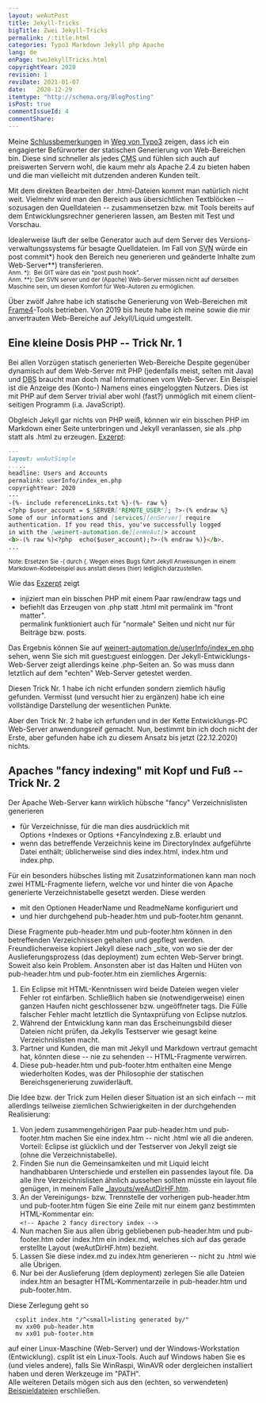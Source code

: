 ```yaml
---
layout: weAutPost
title: Jekyll-Tricks
bigTitle: Zwei Jekyll-Tricks
permalink: /:title.html
categories: Typo3 Markdown Jekyll php Apache
lang: de
enPage: twoJekyllTricks.html
copyrightYear: 2020
revision: 1
reviDate: 2021-01-07
date:   2020-12-29
itemtype: "http://schema.org/BlogPosting"
isPost: true
commentIssueId: 4
commentShare:
---
```

Meine 
[Schlussbemerkungen](/leaveTypo3_de.html#dr-jekylls-site-generator "Dr. Jekyll's site generator")
in [Weg von Typo3](/leaveTypo3_de.html "Aus für Typo3") zeigen, dass ich
ein engagierter Befür&shy;worter der statischen Generierung von Web-Bereichen
bin. Diese sind schneller als jedes 
<abbr title="content management systems">CMS</abbr> und fühlen sich auch auf 
preiswerten Servern wohl, die kaum mehr als Apache<!--more--> 2.4 zu
bieten haben und die man vielleicht mit dutzenden anderen Kunden teilt.

Mit dem direkten Bearbeiten der .html-Dateien kommt man natürlich nicht weit. 
Vielmehr wird man den Bereich aus übersichtlichen Textblöcken -- sozusagen
den Quelldateien -- zusammensetzen bzw. mit Tools bereits auf
dem Entwicklungsrechner generieren lassen, am Besten mit Test und Vorschau.
    
Idealerweise läuft der selbe Generator auch auf dem Server des
Versions&shy;verwaltungs&shy;systems für besagte Quell&shy;dateien. Im Fall von 
<abbr title="Subversion">SVN</abbr> würde ein post commit*) hook den 
Bereich neu generieren und geänderte Inhalte zum Web-Server**)
transferieren.    
<small>Anm. *):&nbsp; Bei GIT wäre das ein "post push hook".
<br />Anm. **): Der SVN server und der (Apache) Web-Server müssen nicht 
auf derselben Maschine sein, um diesen Komfort für Web-Autoren zu
ermöglichen.</small>

Über zwölf Jahre habe ich statische Generierung von Web-Bereichen mit
[Frame4](https://frame4j.de/index.html "ein Java (8) framework")-Tools
betrieben. Von 2019 bis heute habe ich meine sowie die mir anvertrauten
Web-Bereiche auf Jekyll/Liquid umgestellt.


## Eine kleine Dosis PHP -- Trick Nr. 1

Bei allen Vorzügen statisch generierten Web-Bereiche Despite gegenüber
dynamisch auf dem Web-Server mit PHP (jedenfalls meist, selten mit Java)
und <abbr title="Datenbanksystemen">DBS</abbr> braucht man doch mal
Informationen vom Web-Server. Ein Beispiel ist die Anzeige des (Konto-)
Namens eines eingeloggten Nutzers. Dies ist mit PHP auf dem Server trivial
aber wohl (fast?) unmöglich mit einem client-seitigen Programm 
(i.a. JavaScript).

Obgleich Jekyll gar nichts von PHP weiß, können wir ein bisschen PHP im
Markdown einer Seite unterbringen und Jekyll veranlassen, sie als .php statt
als .html zu erzeugen.
[Exzerpt](https://weinert-automation.de/software/jekyll/index_en.md "Sehen Sie die ganze Datei index_en.md"):

```markdown
---
layout: weAutSimple
.....
headline: Users and Accounts
permalink: userInfo/index_en.php
copyrightYear: 2020
---
-(%- include referenceLinks.txt %}-(%- raw %}
<?php $user_account = $_SERVER['REMOTE_USER']; ?>-(% endraw %}
Some of our informations and [services][enServer] require 
authentication. If you read this, you've successfully logged
in with the [weinert-automation.de][enWeAut]> account
<b>-(% raw %)<?php  echo($user_account);?>-(% endraw %)}</b>.
...
```

<small>Note: Ersetzen Sie -( durch {. Wegen eines Bugs führt
Jekyll Anweisungen in einem Markdown-Kodebeispiel aus
anstatt dieses (hier) lediglich darzustellen.</small>  

Wie das 
[Exzerpt](https://weinert-automation.de/software/jekyll/index_en.md "Sehen Sie die ganze Datei index_en.md")
zeigt
 - injiziert man ein bisschen PHP mit einem Paar raw/endraw tags und
 - befiehlt das Erzeugen von .php statt
   .html mit permalink im "front matter".    
   permalink funktioniert auch für "normale" Seiten und nicht nur für
   Beiträge bzw. posts.
   
Das Ergebnis können Sie auf 
[weinert-automation.de/userInfo/index_en.php](https://weinert-automation.de/userInfo/index_en.php "Users and Accounts")
sehen, wenn Sie sich mit guest:guest einloggen. Der 
Jekyll-Entwicklungs-Web-Server zeigt allerdings keine .php-Seiten an. So was
muss dann letztlich auf dem "echten" Web-Server getestet werden.

Diesen Trick Nr. 1 habe ich nicht erfunden sondern ziemlich häufig gefunden.
Vermisst (und versucht hier zu ergänzen) habe ich eine vollständige
Darstellung der wesentlichen Punkte.

Aber den Trick Nr. 2 habe ich erfunden und in der Kette Entwicklungs-PC 
Web-Server anwendungsreif gemacht. Nun, bestimmt bin ich doch nicht der
Erste, aber gefunden habe ich zu diesem Ansatz bis jetzt (22.12.2020) nichts.

## Apaches "fancy indexing" mit Kopf und Fuß -- Trick Nr. 2

Der Apache Web-Server kann wirklich hübsche "fancy" Verzeichnislisten
generieren
 - für Verzeichnisse, für die man dies ausdrücklich mit   
   Options +Indexes or Options +FancyIndexing z.B. erlaubt und 
 - wenn das betreffende Verzeichnis keine im DirectoryIndex aufgeführte
   Datei enthält; üblicherweise sind dies index.html, index.htm und index.php.
   
Für ein besonders hübsches listing mit Zusatzinformationen kann man noch zwei
HTML-Fragmente liefern, welche vor und hinter die von Apache generierte 
Verzeichnistabelle gesetzt werden. Diese werden
 - mit den Optionen HeaderName und ReadmeName konfiguriert und
 - und hier durchgehend pub-header.htm und pub-footer.htm genannt.
 
Diese Fragmente pub-header.htm und pub-footer.htm können in den 
betreffenden Verzeichnissen gehalten und gepflegt werden. Freundlicherweise
kopiert Jekyll diese nach _site, von wo sie der der Auslieferungsprozess
(das deployment) zum echten Web-Server bringt.  
Soweit also kein Problem. Ansonsten aber ist das Halten und Hüten von
pub-header.htm und pub-footer.htm ein ziemliches Ärgernis:

 1. Ein Eclipse mit HTML-Kenntnissen wird beide Dateien wegen vieler Fehler
    rot einfärben. Schließlich haben sie (notwendigerweise) einen ganzen
    Haufen nicht geschlossener bzw. ungeöffneter tags. Die Fülle falscher 
    Fehler macht letztlich die Syntaxprüfung von Eclipse nutzlos.
 2. Während der Entwicklung kann man das Erscheinungsbild dieser Dateien 
    nicht prüfen, da Jekylls Testserver wie gesagt keine Verzeichnislisten
    macht.
 3. Partner und Kunden, die man mit Jekyll und Markdown vertraut gemacht
    hat, könnten diese -- nie zu sehenden -- HTML-Fragmente verwirren.
 4. Diese pub-header.htm und pub-footer.htm enthalten eine Menge wiederholten
    Kodes, was der Philosophie der statischen Bereichsgenerierung 
    zuwiderläuft.
    
Die Idee bzw. der Trick zum Heilen dieser Situation ist an sich einfach -- 
mit allerdings teilweise ziemlichen Schwierigkeiten in der
durchgehenden Realisierung:

 1. Von jedem zusammengehörigen Paar pub-header.htm und pub-footer.htm 
    machen Sie eine index.htm -- nicht .html wie all die anderen.    
    Vorteil: Eclipse ist glücklich und der Testserver von Jekyll zeigt sie
    (ohne die Verzeichnistabelle).
 2. Finden Sie nun die Gemeinsamkeiten und mit Liquid leicht handhabbaren 
    Unterschiede und erstellen ein passendes layout file. Da alle Ihre
    Verzeichnislisten ähnlich aussehen sollten müsste ein layout file 
    genügen, in meinem Falle
    [_layouts/weAutDirHF.htm](https://weinert-automation.de/software/jekyll/weAutDirHF.htm.txt).
 3. An der Vereinigungs- bzw. Trennstelle der vorherigen pub-header.htm und
    pub-footer.htm fügen Sie eine Zeile mit nur einem ganz bestimmten
    HTML-Kommentar ein:    
    ```<!-- Apache 2 fancy directory index -->``` 
 4. Nun machen Sie aus allen übrig gebliebenen pub-header.htm und 
    pub-footer.htm oder index.htm ein index.md, welches sich auf das gerade
    erstellte Layout (weAutDirHF.htm) bezieht.
 5. Lassen Sie diese index.md zu index.htm generieren -- nicht zu .html
    wie alle Übrigen.
 6. Nur bei der Auslieferung (dem deployment) zerlegen Sie alle Dateien
    index.htm an besagter HTML-Kommentarzeile in pub-header.htm
    und pub-footer.htm.
    
Diese Zerlegung geht so 
```
  csplit index.htm "/^<small>listing generated by/"
  mv xx00 pub-header.htm
  mv xx01 pub-footer.htm
 ```
auf einer Linux-Maschine (Web-Server) und der Windows-Workstation
(Entwicklung). 
csplit ist ein Linux-Tools. Auch auf Windows haben Sie es (und vieles 
andere), falls Sie WinRaspi, WinAVR oder dergleichen installiert haben und
deren Werkzeuge im "PATH".     
Alle weiteren Details mögen sich aus den (echten, so verwendeten) 
[Beispieldateien](https://weinert-automation.de/software/jekyll/) 
erschließen. 
